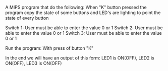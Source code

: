 A MIPS program that do the following:
When "K" button pressed the program copy the state of some buttons and LED's are lighting to point the state of every button

Switch 1: User must be able to enter the value 0 or 1
Switch 2: User must be able to enter the value 0 or 1
Switch 3: User must be able to enter the value 0 or 1

Run the program: With press of button "K"

In the end we will have an output of this form: 
LED1 is ON(OFF), LED2 is ON(OFF), LED3 is ON(OFF)
